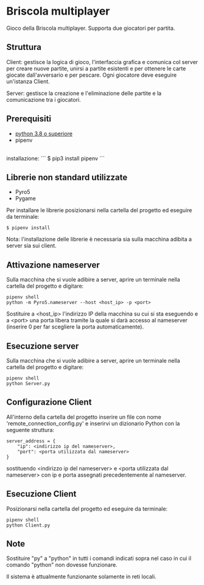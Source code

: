 # Briscola multiplayer
Gioco della Briscola multiplayer.
Supporta due giocatori per partita.

## Struttura
Client: gestisce la logica di gioco, l'interfaccia grafica e comunica col server per creare nuove partite, unirsi a partite esistenti e per ottenere le carte giocate dall'avversario e per pescare. Ogni giocatore deve eseguire un'istanza Client.

Server: gestisce la creazione e l'eliminazione delle partite e la comunicazione tra i giocatori.

## Prerequisiti
* [python 3.8 o superiore](https://www.python.org/downloads/)
* pipenv
<br>
installazione:
  ```
  $ pip3 install pipenv
  ```

  
## Librerie non standard utilizzate
* Pyro5
* Pygame

Per installare le librerie posizionarsi nella cartella del progetto ed eseguire da terminale:
```
$ pipenv install
```
Nota: l'installazione delle librerie è necessaria sia sulla macchina adibita a server sia sui client.

## Attivazione nameserver
Sulla macchina che si vuole adibire a server, aprire un terminale nella cartella del progetto e digitare:
```
pipenv shell
python -m Pyro5.nameserver --host <host_ip> -p <port>
```

Sostituire a \<host_ip> l'indirizzo IP della macchina su cui si sta eseguendo e a \<port> una porta libera tramite la quale si darà accesso al nameserver (inserire 0 per far scegliere la porta automaticamente).

## Esecuzione server
Sulla macchina che si vuole adibire a server, aprire un terminale nella cartella del progetto e digitare:
```
pipenv shell
python Server.py
```

## Configurazione Client
All'interno della cartella del progetto inserire un file con nome 'remote_connection_config.py' e inserirvi un dizionario Python con la seguente struttura:
```
server_address = {
    "ip": <indirizzo ip del nameserver>,
    "port": <porta utilizzata dal nameserver>
}
```
sostituendo \<indirizzo ip del nameserver> e \<porta utilizzata dal nameserver> con ip e porta assegnati precedentemente al nameserver.

## Esecuzione Client
Posizionarsi nella cartella del progetto ed eseguire da terminale:
```
pipenv shell
python Client.py
```

## Note
Sostituire "py" a "python" in tutti i comandi indicati sopra nel caso in cui il comando "python" non dovesse funzionare.

Il sistema è attualmente funzionante solamente in reti locali.